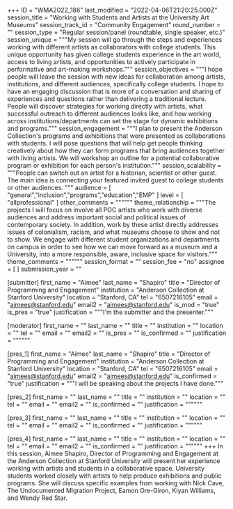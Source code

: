 +++
ID = "WMA2022_186"
last_modified = "2022-04-06T21:20:25.000Z"
session_title = "Working with Students and Artists at the University Art Museums"
session_track_id = "Community Engagement"
round_number = ""
session_type = "Regular session/panel (roundtable, single speaker, etc.)"
session_unique = """My session will go through the steps and experiences working with different artists as collaborators with college students. This unique opportunity has given college students experience in the art world, access to living artists, and opportunities to actively participate in performative and art-making workshops."""
session_objectives = """I hope people will leave the session with new ideas for collaboration among artists, institutions, and different audiences, specifically college students. I hope to have an engaging discussion that is more of a conversation and sharing of experiences and questions rather than delivering a traditional lecture. People will discover strategies for working directly with artists, what successful outreach to different audiences looks like, and how working across institutions/departments can set the stage for dynamic exhibitions and programs."""
session_engagement = """I plan to present the Anderson Collection's programs and exhibitions that were  presented as collaborations with students. I will pose questions that will help get people thinking creatively about how they can form programs that bring audiences together with living artists. We will workshop an outline for a potential collaborative program or exhibition for each person's institution."""
session_scalability = """People can switch out an artist for a historian, scientist or other guest. The main idea is connecting your featured invited guest to college students or other audiences.
"""
audience = [ "general","inclusion","programs","education","EMP" ]
level = [ "allprofessional" ]
other_comments = """"""
theme_relationship = """The projects I will focus on involve all POC artists who work with diverse audiences and address important social and political issues of contemporary society. In addition, work by these artist directly addresses issues of colonialism, racism, and what museums choose to show and not to show. We engage with different student organizations and departments on campus in order to see how we can move forward as a museum and a University, into a more responsible, aware, inclusive space for visitors."""
theme_comments = """"""
session_format = ""
session_fee = "no"
assignee = [  ]
submission_year = ""

[submitter]
first_name = "Aimee"
last_name = "Shapiro"
title = "Director of Programming and Engagement"
institution = "Anderson Collection at Stanford University"
location = "Stanford, CA"
tel = "6507216105"
email = "aimees@stanford.edu"
email2 = "aimees@stanford.edu"
is_mod = "true"
is_pres = "true"
justification = """I'm the submitter and the presenter."""

[moderator]
first_name = ""
last_name = ""
title = ""
institution = ""
location = ""
tel = ""
email = ""
email2 = ""
is_pres = ""
is_confirmed = ""
justification = """"""

[pres_1]
first_name = "Aimee"
last_name = "Shapiro"
title = "Director of Programming and Engagement"
institution = "Anderson Collection at Stanford University"
location = "Stanford, CA"
tel = "6507216105"
email = "aimees@stanford.edu"
email2 = "aimees@stanford.edu"
is_confirmed = "true"
justification = """I will be speaking about the projects I have done."""

[pres_2]
first_name = ""
last_name = ""
title = ""
institution = ""
location = ""
tel = ""
email = ""
email2 = ""
is_confirmed = ""
justification = """"""

[pres_3]
first_name = ""
last_name = ""
title = ""
institution = ""
location = ""
tel = ""
email = ""
email2 = ""
is_confirmed = ""
justification = """"""

[pres_4]
first_name = ""
last_name = ""
title = ""
institution = ""
location = ""
tel = ""
email = ""
email2 = ""
is_confirmed = ""
justification = """"""
+++
In this session, Aimee Shapiro, Director of Programming and Engagement at the Anderson Collection at Stanford University will present her experience working with artists and students in a collaborative space. University students worked closely with artists to help produce exhibitions and public programs. She will discuss specific examples from working with Nick Cave, The Undocumented Migration Project, Eamon Ore-Giron, Kiyan Williams, and Wendy Red Star.
